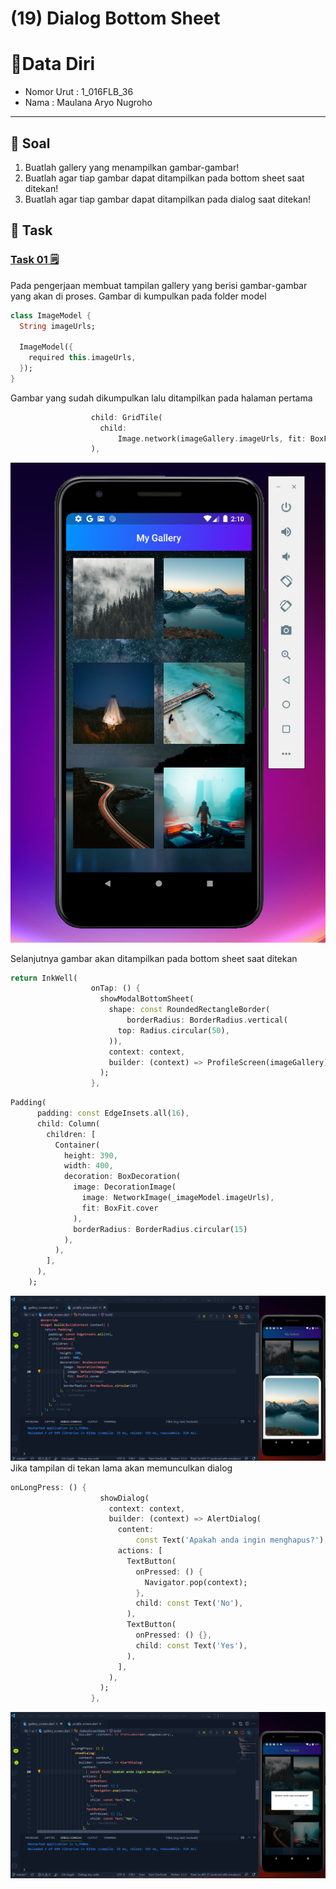 # (19) Dialog Bottom Sheet

# 👨Data Diri
- Nomor Urut : 1_016FLB_36
- Nama : Maulana Aryo Nugroho

---
## 📑 Soal 
1. Buatlah gallery yang menampilkan gambar-gambar!
2. Buatlah agar tiap gambar dapat ditampilkan pada bottom sheet saat ditekan!
3. Buatlah agar tiap gambar dapat ditampilkan pada dialog saat ditekan!

## 📒 Task
### [Task 01 🗒](#descriptive-)
Pada pengerjaan membuat tampilan gallery yang berisi gambar-gambar yang akan di proses. Gambar di kumpulkan pada folder model
```dart
class ImageModel {
  String imageUrls;

  ImageModel({
    required this.imageUrls,
  });
}
```
Gambar yang sudah dikumpulkan lalu ditampilkan pada halaman pertama
```dart
                  child: GridTile(
                    child:
                        Image.network(imageGallery.imageUrls, fit: BoxFit.cover),
                  ),
```
![image](/19_Dialog-Bottom-Sheet/screenshot/image_05.png)

Selanjutnya gambar akan ditampilkan pada bottom sheet saat ditekan
```dart
return InkWell(
                  onTap: () {
                    showModalBottomSheet(
                      shape: const RoundedRectangleBorder(
                          borderRadius: BorderRadius.vertical(
                        top: Radius.circular(50),
                      )),
                      context: context,
                      builder: (context) => ProfileScreen(imageGallery),
                    );
                  },
```
```dart
Padding(
      padding: const EdgeInsets.all(16),
      child: Column(
        children: [
          Container(
            height: 390,
            width: 400,
            decoration: BoxDecoration(
              image: DecorationImage(
                image: NetworkImage(_imageModel.imageUrls),
                fit: BoxFit.cover
              ),
              borderRadius: BorderRadius.circular(15)
            ),
          ),
        ],
      ),
    );
```
![image](/19_Dialog-Bottom-Sheet/screenshot/image_03.png)
Jika tampilan di tekan lama akan memunculkan dialog
```dart
onLongPress: () {
                    showDialog(
                      context: context,
                      builder: (context) => AlertDialog(
                        content:
                            const Text('Apakah anda ingin menghapus?'),
                        actions: [
                          TextButton(
                            onPressed: () {
                              Navigator.pop(context);
                            },
                            child: const Text('No'),
                          ),
                          TextButton(
                            onPressed: () {},
                            child: const Text('Yes'),
                          ),
                        ],
                      ),
                    );
                  },
```
![image](/19_Dialog-Bottom-Sheet/screenshot/image_04.png)